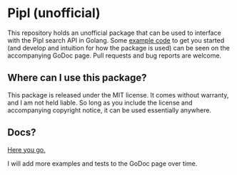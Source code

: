 # Pipl (unofficial)
This repository holds an unofficial package that can be used to interface with the Pipl search API in Golang. Some [example code](https://godoc.org/github.com/xpcmdshell/pipl#example-package) to get you started (and develop and intuition for how the package is used) can be seen on the accompanying GoDoc page.  Pull requests and bug reports are welcome.

## Where can I use this package?
This package is released under the MIT license. It comes without warranty, and I am not held liable. So long as you include the license and accompanying copyright notice, it can be used essentially anywhere.

## Docs?
[Here you go.](https://godoc.org/github.com/xpcmdshell/pipl)

I will add more examples and tests to the GoDoc page over time.
